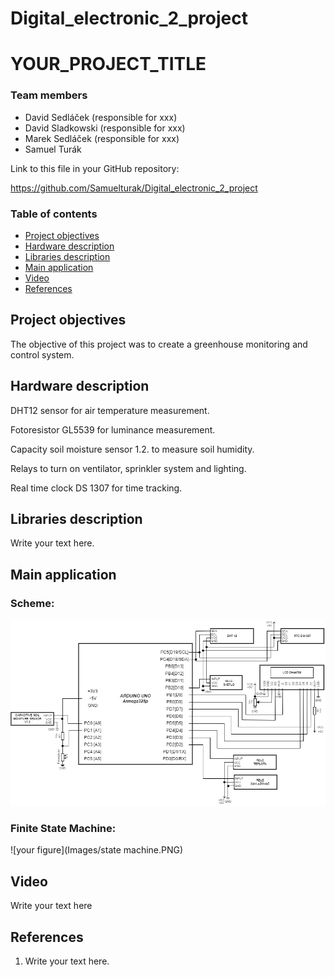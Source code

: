 # Digital_electronic_2_project


# YOUR_PROJECT_TITLE

### Team members

* David Sedláček (responsible for xxx)
* David Sladkowski (responsible for xxx)
* Marek Sedláček (responsible for xxx)
* Samuel Turák

Link to this file in your GitHub repository:

https://github.com/Samuelturak/Digital_electronic_2_project

### Table of contents

* [Project objectives](#objectives)
* [Hardware description](#hardware)
* [Libraries description](#libs)
* [Main application](#main)
* [Video](#video)
* [References](#references)

<a name="objectives"></a>

## Project objectives

The objective of this project was to create a greenhouse monitoring and control system.

<a name="hardware"></a>

## Hardware description

DHT12 sensor for air temperature measurement.

<a name="hardware"></a>

Fotoresistor GL5539 for luminance measurement.

<a name="hardware"></a>

Capacity soil moisture sensor 1.2. to measure soil humidity.

<a name="hardware"></a>

Relays to turn on ventilator, sprinkler system and lighting.

<a name="hardware"></a>

Real time clock DS 1307 for time tracking.

<a name="libs"></a>

## Libraries description

Write your text here.

<a name="main"></a>

## Main application

### Scheme:

![your figure](Images/schéma.png)

### Finite State Machine:

![your figure](Images/state machine.PNG)

<a name="video"></a>

## Video

Write your text here

<a name="references"></a>

## References

1. Write your text here.